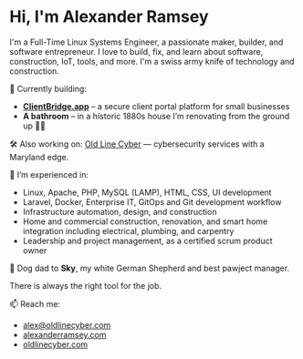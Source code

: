 # Hi, I'm Alexander Ramsey

I'm a Full-Time Linux Systems Engineer, a passionate maker, builder, and software entrepreneur. I love to build, fix, and learn about software, construction, IoT, tools, and more. I'm a swiss army knife of technology and construction.

🔧 Currently building:  
- **[ClientBridge.app](https://clientbridge.app)** – a secure client portal platform for small businesses  
- **A bathroom** – in a historic 1880s house I’m renovating from the ground up 🛁🔨

🛠️ Also working on: [Old Line Cyber](https://oldlinecyber.com) — cybersecurity services with a Maryland edge.

🧠 I’m experienced in:
- Linux, Apache, PHP, MySQL (LAMP), HTML, CSS, UI development
- Laravel, Docker, Enterprise IT, GitOps and Git development workflow
- Infrastructure automation, design, and construction
- Home and commercial construction, renovation, and smart home integration including electrical, plumbing, and carpentry
- Leadership and project management, as a certified scrum product owner

🐺 Dog dad to **Sky**, my white German Shepherd and best pawject manager.

There is always the right tool for the job.

📫 Reach me:  
- alex@oldlinecyber.com
- [alexanderramsey.com](https://alexanderramsey.com)
- [oldlinecyber.com](https://oldlinecyber.com)
